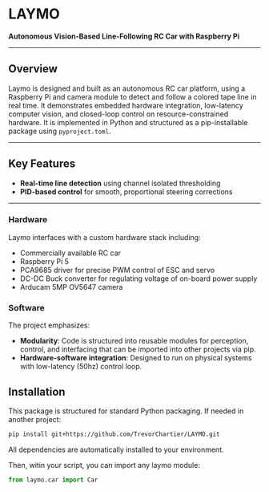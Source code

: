 # LAYMO

**Autonomous Vision-Based Line-Following RC Car with Raspberry Pi**

---

## Overview  
Laymo is designed and built as an autonomous RC car platform, using a Raspberry Pi and camera module to detect and follow a colored tape line in real time. It demonstrates embedded hardware integration, low-latency computer vision, and closed-loop control on resource-constrained hardware. It is implemented in Python and structured as a pip-installable package using `pyproject.toml`.

---

## Key Features  
- **Real-time line detection** using channel isolated thresholding 
- **PID-based control** for smooth, proportional steering corrections

---
### Hardware
Laymo interfaces with a custom hardware stack including:

- Commercially available RC car
- Raspberry Pi 5
- PCA9685 driver for precise PWM control of ESC and servo
- DC-DC Buck converter for regulating voltage of on-board power supply
- Arducam 5MP OV5647 camera

### Software
The project emphasizes:

- **Modularity**: Code is structured into reusable modules for perception, control, and interfacing that can be imported into other projects via pip.
- **Hardware-software integration**: Designed to run on physical systems with low-latency (50hz) control loop.

## Installation

This package is structured for standard Python packaging. If needed in another project:

```bash
pip install git+https://github.com/TrevorChartier/LAYMO.git
```
All dependencies are automatically installed to your environment.


Then, witin your script, you can import any laymo module:
```python
from laymo.car import Car
```

